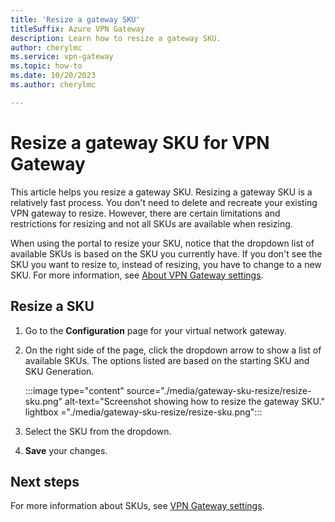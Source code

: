 ```yaml
---
title: 'Resize a gateway SKU'
titleSuffix: Azure VPN Gateway
description: Learn how to resize a gateway SKU.
author: cherylmc
ms.service: vpn-gateway
ms.topic: how-to
ms.date: 10/20/2023
ms.author: cherylmc

---
```

# Resize a gateway SKU for VPN Gateway

This article helps you resize a gateway SKU. Resizing a gateway SKU is a relatively fast process. You don't need to delete and recreate your existing VPN gateway to resize. However, there are certain limitations and restrictions for resizing and not all SKUs are available when resizing.

When using the portal to resize your SKU, notice that the dropdown list of available SKUs is based on the SKU you currently have. If you don't see the SKU you want to resize to, instead of resizing, you have to change to a new SKU. For more information, see [About VPN Gateway settings](vpn-gateway-about-vpn-gateway-settings.md).

## Resize a SKU

1. Go to the **Configuration** page for your virtual network gateway.
1. On the right side of the page, click the dropdown arrow to show a list of available SKUs. The options listed are based on the starting SKU and SKU Generation.

   :::image type="content" source="./media/gateway-sku-resize/resize-sku.png" alt-text="Screenshot showing how to resize the gateway SKU." lightbox ="./media/gateway-sku-resize/resize-sku.png":::
1. Select the SKU from the dropdown.
1. **Save** your changes.

## Next steps

For more information about SKUs, see [VPN Gateway settings](vpn-gateway-about-vpn-gateway-settings.md).